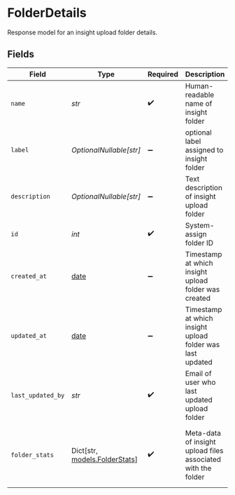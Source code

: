 # FolderDetails

Response model for an insight upload folder details.


## Fields

| Field                                                                | Type                                                                 | Required                                                             | Description                                                          | Example                                                              |
| -------------------------------------------------------------------- | -------------------------------------------------------------------- | -------------------------------------------------------------------- | -------------------------------------------------------------------- | -------------------------------------------------------------------- |
| `name`                                                               | *str*                                                                | :heavy_check_mark:                                                   | Human-readable name of insight folder                                | customer-complaints                                                  |
| `label`                                                              | *OptionalNullable[str]*                                              | :heavy_minus_sign:                                                   | optional label assigned to insight folder                            | support                                                              |
| `description`                                                        | *OptionalNullable[str]*                                              | :heavy_minus_sign:                                                   | Text description of insight upload folder                            | Call recordings related to customer complaints                       |
| `id`                                                                 | *int*                                                                | :heavy_check_mark:                                                   | System-assign folder ID                                              | 182764                                                               |
| `created_at`                                                         | [date](https://docs.python.org/3/library/datetime.html#date-objects) | :heavy_minus_sign:                                                   | Timestamp at which insight upload folder was created                 | 2025-10-04T00:00:00Z                                                 |
| `updated_at`                                                         | [date](https://docs.python.org/3/library/datetime.html#date-objects) | :heavy_minus_sign:                                                   | Timestamp at which insight upload folder was last updated            | 2025-10-05T00:00:00Z                                                 |
| `last_updated_by`                                                    | *str*                                                                | :heavy_check_mark:                                                   | Email of user who last updated upload folder                         | user@email.com                                                       |
| `folder_stats`                                                       | Dict[str, [models.FolderStats](../models/folderstats.md)]            | :heavy_check_mark:                                                   | Meta-data of insight upload files associated with the folder         | {<br/>"count": 10,<br/>"total_duration": "10:00:00",<br/>"total_size": "213MB"<br/>} |
